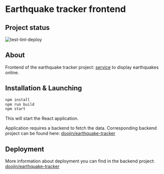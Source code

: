 # Earthquake tracker frontend

## Project status

![test-lint-deploy](https://github.com/doojin/earthquake-tracker-frontend/workflows/test-lint-deploy/badge.svg)

## About

Frontend of the earthquake tracker project: [service](http://eqtracker.tk) to display earthquakes online.

## Installation & Launching

```sh
npm install
npm run build
npm start
```

This will start the React application.

Application requires a backend to fetch the data. Corresponding backend project can be found here:
[doojin/earthquake-tracker](https://github.com/doojin/earthquake-tracker)

## Deployment

More information about deployment you can find in the backend project:
[doojin/earthquake-tracker](https://github.com/doojin/earthquake-tracker)
